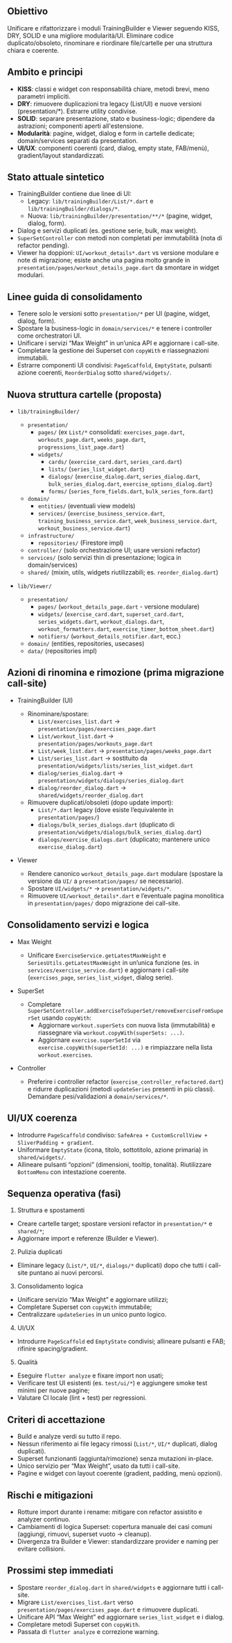 ## Obiettivo

Unificare e rifattorizzare i moduli TrainingBuilder e Viewer seguendo KISS, DRY, SOLID e una migliore modularità/UI. Eliminare codice duplicato/obsoleto, rinominare e riordinare file/cartelle per una struttura chiara e coerente.

## Ambito e principi

- **KISS**: classi e widget con responsabilità chiare, metodi brevi, meno parametri impliciti.
- **DRY**: rimuovere duplicazioni tra legacy (List/UI) e nuove versioni (presentation/*). Estrarre utility condivise.
- **SOLID**: separare presentazione, stato e business-logic; dipendere da astrazioni; componenti aperti all'estensione.
- **Modularità**: pagine, widget, dialog e form in cartelle dedicate; domain/services separati da presentation.
- **UI/UX**: componenti coerenti (card, dialog, empty state, FAB/menù), gradient/layout standardizzati.

## Stato attuale sintetico

- TrainingBuilder contiene due linee di UI:
  - Legacy: `lib/trainingBuilder/List/*.dart` e `lib/trainingBuilder/dialogs/*`.
  - Nuova: `lib/trainingBuilder/presentation/**/*` (pagine, widget, dialog, form).
- Dialog e servizi duplicati (es. gestione serie, bulk, max weight).
- `SuperSetController` con metodi non completati per immutabilità (nota di refactor pending).
- Viewer ha doppioni: `UI/workout_details*.dart` vs versione modulare e note di migrazione; esiste anche una pagina molto grande in `presentation/pages/workout_details_page.dart` da smontare in widget modulari.

## Linee guida di consolidamento

- Tenere solo le versioni sotto `presentation/*` per UI (pagine, widget, dialog, form).
- Spostare la business-logic in `domain/services/*` e tenere i controller come orchestratori UI.
- Unificare i servizi “Max Weight” in un’unica API e aggiornare i call-site.
- Completare la gestione dei Superset con `copyWith` e riassegnazioni immutabili.
- Estrarre componenti UI condivisi: `PageScaffold`, `EmptyState`, pulsanti azione coerenti, `ReorderDialog` sotto `shared/widgets/`.

## Nuova struttura cartelle (proposta)

- `lib/trainingBuilder/`
  - `presentation/`
    - `pages/` (ex `List/*` consolidati: `exercises_page.dart`, `workouts_page.dart`, `weeks_page.dart`, `progressions_list_page.dart`)
    - `widgets/`
      - `cards/` (`exercise_card.dart`, `series_card.dart`)
      - `lists/` (`series_list_widget.dart`)
      - `dialogs/` (`exercise_dialog.dart`, `series_dialog.dart`, `bulk_series_dialog.dart`, `exercise_options_dialog.dart`)
      - `forms/` (`series_form_fields.dart`, `bulk_series_form.dart`)
  - `domain/`
    - `entities/` (eventuali view models)
    - `services/` (`exercise_business_service.dart`, `training_business_service.dart`, `week_business_service.dart`, `workout_business_service.dart`)
  - `infrastructure/`
    - `repositories/` (Firestore impl)
  - `controller/` (solo orchestrazione UI; usare versioni refactor)
  - `services/` (solo servizi thin di presentazione; logica in domain/services)
  - `shared/` (mixin, utils, widgets riutilizzabili; es. `reorder_dialog.dart`)

- `lib/Viewer/`
  - `presentation/`
    - `pages/` (`workout_details_page.dart` - versione modulare)
    - `widgets/` (`exercise_card.dart`, `superset_card.dart`, `series_widgets.dart`, `workout_dialogs.dart`, `workout_formatters.dart`, `exercise_timer_bottom_sheet.dart`)
    - `notifiers/` (`workout_details_notifier.dart`, ecc.)
  - `domain/` (entities, repositories, usecases)
  - `data/` (repositories impl)

## Azioni di rinomina e rimozione (prima migrazione call-site)

- TrainingBuilder (UI)
  - Rinominare/spostare:
    - `List/exercises_list.dart` → `presentation/pages/exercises_page.dart`
    - `List/workout_list.dart` → `presentation/pages/workouts_page.dart`
    - `List/week_list.dart` → `presentation/pages/weeks_page.dart`
    - `List/series_list.dart` → sostituito da `presentation/widgets/lists/series_list_widget.dart`
    - `dialog/series_dialog.dart` → `presentation/widgets/dialogs/series_dialog.dart`
    - `dialog/reorder_dialog.dart` → `shared/widgets/reorder_dialog.dart`
  - Rimuovere duplicati/obsoleti (dopo update import):
    - `List/*.dart` legacy (dove esiste l’equivalente in `presentation/pages/`)
    - `dialogs/bulk_series_dialogs.dart` (duplicato di `presentation/widgets/dialogs/bulk_series_dialog.dart`)
    - `dialogs/exercise_dialogs.dart` (duplicato; mantenere unico `exercise_dialog.dart`)

- Viewer
  - Rendere canonico `workout_details_page.dart` modulare (spostare la versione da `UI/` a `presentation/pages/` se necessario).
  - Spostare `UI/widgets/*` → `presentation/widgets/*`.
  - Rimuovere `UI/workout_details*.dart` e l’eventuale pagina monolitica in `presentation/pages/` dopo migrazione dei call-site.

## Consolidamento servizi e logica

- Max Weight
  - Unificare `ExerciseService.getLatestMaxWeight` e `SeriesUtils.getLatestMaxWeight` in un’unica funzione (es. in `services/exercise_service.dart`) e aggiornare i call-site (`exercises_page`, `series_list_widget`, dialog serie).

- SuperSet
  - Completare `SuperSetController.addExerciseToSuperSet/removeExerciseFromSuperSet` usando `copyWith`:
    - Aggiornare `workout.superSets` con nuova lista (immutabilità) e riassegnare via `workout.copyWith(superSets: ...)`.
    - Aggiornare `exercise.superSetId` via `exercise.copyWith(superSetId: ...)` e rimpiazzare nella lista `workout.exercises`.

- Controller
  - Preferire i controller refactor (`exercise_controller_refactored.dart`) e ridurre duplicazioni (metodi `updateSeries` presenti in più classi). Demandare pesi/validazioni a `domain/services/*`.

## UI/UX coerenza

- Introdurre `PageScaffold` condiviso: `SafeArea + CustomScrollView + SliverPadding + gradient`.
- Uniformare `EmptyState` (icona, titolo, sottotitolo, azione primaria) in `shared/widgets/`.
- Allineare pulsanti “opzioni” (dimensioni, tooltip, tonalità). Riutilizzare `BottomMenu` con intestazione coerente.

## Sequenza operativa (fasi)

1) Struttura e spostamenti
- Creare cartelle target; spostare versioni refactor in `presentation/*` e `shared/*`;
- Aggiornare import e referenze (Builder e Viewer).

2) Pulizia duplicati
- Eliminare legacy (`List/*`, `UI/*`, `dialogs/*` duplicati) dopo che tutti i call-site puntano ai nuovi percorsi.

3) Consolidamento logica
- Unificare servizio “Max Weight” e aggiornare utilizzi;
- Completare Superset con `copyWith` immutabile;
- Centralizzare `updateSeries` in un unico punto logico.

4) UI/UX
- Introdurre `PageScaffold` ed `EmptyState` condivisi; allineare pulsanti e FAB; rifinire spacing/gradient.

5) Qualità
- Eseguire `flutter analyze` e fixare import non usati;
- Verificare test UI esistenti (es. `test/ui/*`) e aggiungere smoke test minimi per nuove pagine;
- Valutare CI locale (lint + test) per regressioni.

## Criteri di accettazione

- Build e analyze verdi su tutto il repo.
- Nessun riferimento ai file legacy rimossi (`List/*`, `UI/*` duplicati, dialog duplicati).
- Superset funzionanti (aggiunta/rimozione) senza mutazioni in-place.
- Unico servizio per “Max Weight”, usato da tutti i call-site.
- Pagine e widget con layout coerente (gradient, padding, menù opzioni).

## Rischi e mitigazioni

- Rotture import durante i rename: mitigare con refactor assistito e analyzer continuo.
- Cambiamenti di logica Superset: copertura manuale dei casi comuni (aggiungi, rimuovi, superset vuoto → cleanup).
- Divergenza tra Builder e Viewer: standardizzare provider e naming per evitare collisioni.

## Prossimi step immediati

- Spostare `reorder_dialog.dart` in `shared/widgets` e aggiornare tutti i call-site.
- Migrare `List/exercises_list.dart` verso `presentation/pages/exercises_page.dart` e rimuovere duplicati.
- Unificare API “Max Weight” ed aggiornare `series_list_widget` e i dialog.
- Completare metodi Superset con `copyWith`.
- Passata di `flutter analyze` e correzione warning.
